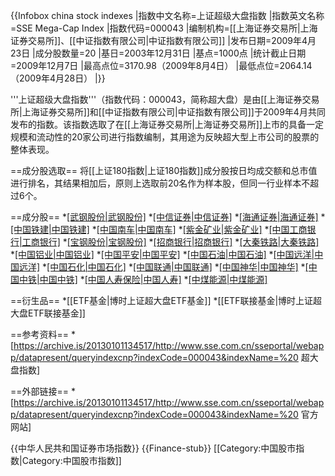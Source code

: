 {{Infobox china stock indexes
|指数中文名称=上证超级大盘指数
|指数英文名称=SSE Mega-Cap Index
|指数代码=000043
|编制机构=[[上海证券交易所|上海证券交易所]]、[[中证指数有限公司|中证指数有限公司]]
|发布日期=2009年4月23日
|成分股数量=20
|基日=2003年12月31日
|基点=1000点
|统计截止日期=2009年12月7日
|最高点位=3170.98（2009年8月4日）
|最低点位=2064.14（2009年4月28日）
|}}

'''上证超级大盘指数'''（指数代码：000043，简称超大盘）是由[[上海证券交易所|上海证券交易所]]和[[中证指数有限公司|中证指数有限公司]]于2009年4月共同发布的指数。该指数选取了在[[上海证券交易所|上海证券交易所]]上市的具备一定规模和流动性的20家公司进行指数编制，其用途为反映超大型上市公司的股票的整体表现。

==成分股选取==
将[[上证180指数|上证180指数]]成分股按日均成交额和总市值进行排名，其结果相加后，原则上选取前20名作为样本股，但同一行业样本不超过6个。

==成分股==
*[[武钢股份|武钢股份]]({{SSE|600005}})
*[[中信证券|中信证券]]({{SSE|600030}})
*[[海通证券|海通证券]]({{SSE|600837}})
*[[中国铁建|中国铁建]]({{SSE|601186}})
*[[中国南车|中国南车]]({{SSE|601766}})
*[[紫金矿业|紫金矿业]]({{SSE|601899}})
*[[中国工商银行|工商银行]]({{SSE|601398}})
*[[宝钢股份|宝钢股份]]({{SSE|600019}})
*[[招商银行|招商银行]]({{SSE|600036}})
*[[大秦铁路|大秦铁路]]({{SSE|601006}})
*[[中国铝业|中国铝业]]({{SSE|601600}})
*[[中国平安|中国平安]]({{SSE|601318}})
*[[中国石油|中国石油]]({{SSE|601857}})
*[[中国远洋|中国远洋]]({{SSE|601919}})
*[[中国石化|中国石化]]({{SSE|600028}})
*[[中国联通|中国联通]]({{SSE|600050}})
*[[中国神华|中国神华]]({{SSE|601088}})
*[[中国中铁|中国中铁]]({{SSE|601390}})
*[[中国人寿保险|中国人寿]]({{SSE|601628}})
*[[中煤能源|中煤能源]]({{SSE|601898}})

==衍生品==
*[[ETF基金|博时上证超大盘ETF基金]]
*[[ETF联接基金|博时上证超大盘ETF联接基金]]

==参考资料==
*[https://archive.is/20130101134517/http://www.sse.com.cn/sseportal/webapp/datapresent/queryindexcnp?indexCode=000043&indexName=%20 超大盘指数]

==外部链接==
*[https://archive.is/20130101134517/http://www.sse.com.cn/sseportal/webapp/datapresent/queryindexcnp?indexCode=000043&indexName=%20 官方网站]

{{中华人民共和国证券市场指数}}
{{Finance-stub}}
[[Category:中国股市指数|Category:中国股市指数]]